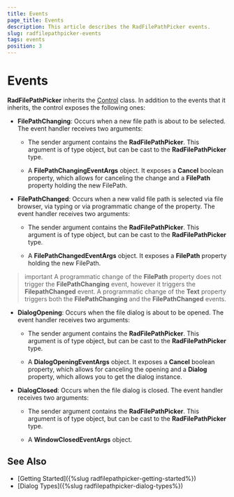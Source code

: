 ```yaml
---
title: Events
page_title: Events
description: This article describes the RadFilePathPicker events.
slug: radfilepathpicker-events
tags: events
position: 3
---
```


# Events

__RadFilePathPicker__ inherits the [Control](https://docs.microsoft.com/en-us/dotnet/api/system.windows.controls.control?view=netframework-4.8) class. In addition to the events that it inherits, the control exposes the following ones:            

* __FilePathChanging__: Occurs when a new file path is about to be selected. The event handler receives two arguments:

	* The sender argument contains the __RadFilePathPicker__. This argument is of type object, but can be cast to the __RadFilePathPicker__ type.              

	* A __FilePathChangingEventArgs__ object. It exposes a __Cancel__ boolean property, which allows for canceling the change and a __FilePath__ property holding the new FilePath.          

* __FilePathChanged__: Occurs when a new valid file path is selected via file browser, via typing or via programmatic change of the property. The event handler receives two arguments:

	* The sender argument contains the __RadFilePathPicker__. This argument is of type object, but can be cast to the __RadFilePathPicker__ type.              

	* A __FilePathChangedEventArgs__ object. It exposes a __FilePath__ property holding the new FilePath.   

>important A programmatic change of the __FilePath__ property does not trigger the __FilePathChanging__ event, however it triggers the __FilepathChanged__ event. A programmatic change of the __Text__ property triggers both the __FilePathChanging__ and the __FilePathChanged__ events.

* __DialogOpening__: Occurs when the file dialog is about to be opened. The event handler receives two arguments:

	* The sender argument contains the __RadFilePathPicker__. This argument is of type object, but can be cast to the __RadFilePathPicker__ type.              

	* A __DialogOpeningEventArgs__ object. It exposes a __Cancel__ boolean property, which allows for canceling the opening and a __Dialog__ property, which allows you to get the dialog instance.
	
* __DialogClosed__: Occurs when the file dialog is closed. The event handler receives two arguments:

	* The sender argument contains the __RadFilePathPicker__. This argument is of type object, but can be cast to the __RadFilePathPicker__ type.              

	* A __WindowClosedEventArgs__ object.   	  

## See Also 

* [Getting Started]({%slug radfilepathpicker-getting-started%})
* [Dialog Types]({%slug radfilepathpicker-dialog-types%})
